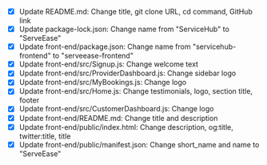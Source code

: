 - [x] Update README.md: Change title, git clone URL, cd command, GitHub link
- [x] Update package-lock.json: Change name from "ServiceHub" to "ServeEase"
- [x] Update front-end/package.json: Change name from "servicehub-frontend" to "serveease-frontend"
- [x] Update front-end/src/Signup.js: Change welcome text
- [x] Update front-end/src/ProviderDashboard.js: Change sidebar logo
- [x] Update front-end/src/MyBookings.js: Change logo
- [x] Update front-end/src/Home.js: Change testimonials, logo, section title, footer
- [x] Update front-end/src/CustomerDashboard.js: Change logo
- [x] Update front-end/README.md: Change title and description
- [x] Update front-end/public/index.html: Change description, og:title, twitter:title, title
- [x] Update front-end/public/manifest.json: Change short_name and name to "ServeEase"
